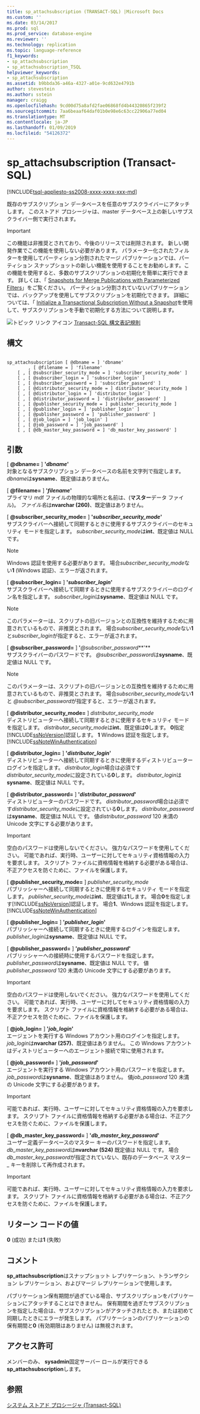 ```yaml
---
title: sp_attachsubscription (TRANSACT-SQL) |Microsoft Docs
ms.custom: ''
ms.date: 03/14/2017
ms.prod: sql
ms.prod_service: database-engine
ms.reviewer: ''
ms.technology: replication
ms.topic: language-reference
f1_keywords:
- sp_attachsubscription
- sp_attachsubscription_TSQL
helpviewer_keywords:
- sp_attachsubscription
ms.assetid: b9bbda36-a46a-4327-a01e-9cd632e4791b
author: stevestein
ms.author: sstein
manager: craigg
ms.openlocfilehash: 9cd00d75a8afd2fae06868fd4b44320865f239f2
ms.sourcegitcommit: 7aa6beaaf64daf01b0e98e6c63cc22906a77ed04
ms.translationtype: MT
ms.contentlocale: ja-JP
ms.lasthandoff: 01/09/2019
ms.locfileid: "54126372"
---
```

# <a name="spattachsubscription-transact-sql"></a>sp_attachsubscription (Transact-SQL)
[!INCLUDE[tsql-appliesto-ss2008-xxxx-xxxx-xxx-md](../../includes/tsql-appliesto-ss2008-xxxx-xxxx-xxx-md.md)]

  既存のサブスクリプション データベースを任意のサブスクライバーにアタッチします。 このストアド プロシージャは、master データベース上の新しいサブスクライバー側で実行されます。  
  
> [!IMPORTANT]  
>  この機能は非推奨とされており、今後のリリースでは削除されます。 新しい開発作業でこの機能を使用しない必要があります。 パラメーター化されたフィルターを使用してパーティション分割されたマージ パブリケーションでは、パーティション スナップショットの新しい機能を使用することをお勧めします。この機能を使用すると、多数のサブスクリプションの初期化を簡単に実行できます。 詳しくは、「 [Snapshots for Merge Publications with Parameterized Filters](../../relational-databases/replication/create-a-snapshot-for-a-merge-publication-with-parameterized-filters.md)」をご覧ください。 パーティション分割されていないパブリケーションでは、バックアップを使用してサブスクリプションを初期化できます。 詳細については、「 [Initialize a Transactional Subscription Without a Snapshot](../../relational-databases/replication/initialize-a-transactional-subscription-without-a-snapshot.md)を使用して、サブスクリプションを手動で初期化する方法について説明します。  
  
 ![トピック リンク アイコン](../../database-engine/configure-windows/media/topic-link.gif "トピック リンク アイコン") [Transact-SQL 構文表記規則](../../t-sql/language-elements/transact-sql-syntax-conventions-transact-sql.md)  
  
## <a name="syntax"></a>構文  
  
```  
  
sp_attachsubscription [ @dbname = ] 'dbname'  
        , [ @filename = ] 'filename'  
    [ , [ @subscriber_security_mode = ] 'subscriber_security_mode' ]  
    [ , [ @subscriber_login = ] 'subscriber_login' ]  
    [ , [ @subscriber_password = ] 'subscriber_password' ]  
    [ , [ @distributor_security_mode = ] distributor_security_mode ]   
    [ , [ @distributor_login = ] 'distributor_login' ]   
    [ , [ @distributor_password = ] 'distributor_password' ]   
    [ , [ @publisher_security_mode = ] publisher_security_mode ]   
    [ , [ @publisher_login = ] 'publisher_login' ]   
    [ , [ @publisher_password = ] 'publisher_password' ]   
    [ , [ @job_login = ] 'job_login' ]   
    [ , [ @job_password = ] 'job_password' ]   
    [ , [ @db_master_key_password = ] 'db_master_key_password' ]  
```  
  
## <a name="arguments"></a>引数  
 [ **@dbname=** ] **'***dbname***'**  
 対象となるサブスクリプション データベースの名前を文字列で指定します。 *dbname*は**sysname**、既定値はありません。  
  
 [  **@filename=** ] **'***filename***'**  
 プライマリ mdf ファイルの物理的な場所と名前は、(**マスター**データ ファイル)。 *ファイル名*は**nvarchar (260)**、既定値はありません。  
  
 [  **@subscriber_security_mode=** ] **'***subscriber_security_mode***'**  
 サブスクライバーへ接続して同期するときに使用するサブスクライバーのセキュリティ モードを指定します。 *subscriber_security_mode*は**int**、既定値は NULL です。  
  
> [!NOTE]  
>  Windows 認証を使用する必要があります。 場合*subscriber_security_mode*ない**1** (Windows 認証)、エラーが返されます。  
  
 [  **@subscriber_login=** ] **'***subscriber_login***'**  
 サブスクライバーへ接続して同期するときに使用するサブスクライバーのログイン名を指定します。 *subscriber_login*は**sysname**、既定値は NULL です。  
  
> [!NOTE]  
>  このパラメーターは、スクリプトの旧バージョンとの互換性を維持するために用意されているもので、非推奨とされます。 場合*subscriber_security_mode*ない**1**と*subscriber_login*が指定すると、エラーが返されます。  
  
 [  **@subscriber_password=** ] **'***@subscriber_password***'**  
 サブスクライバーのパスワードです。 *@subscriber_password*は**sysname**、既定値は NULL です。  
  
> [!NOTE]  
>  このパラメーターは、スクリプトの旧バージョンとの互換性を維持するために用意されているもので、非推奨とされます。 場合*subscriber_security_mode*ない**1**と *@subscriber_password*が指定すると、エラーが返されます。  
  
 [  **@distributor_security_mode=** ] *distributor_security_mode*  
 ディストリビューターへ接続して同期するときに使用するセキュリティ モードを指定します。 *distributor_security_mode*は**int**、既定値は**0**します。 **0**指定[!INCLUDE[ssNoVersion](../../includes/ssnoversion-md.md)]認証します。 **1** Windows 認証を指定します。 [!INCLUDE[ssNoteWinAuthentication](../../includes/ssnotewinauthentication-md.md)]  
  
 [  **@distributor_login=** ] **'***distributor_login***'**  
 ディストリビューターへ接続して同期するときに使用するディストリビューター ログインを指定します。 *distributor_login*場合は必須です*distributor_security_mode*に設定されている**0**します。 *distributor_login*は**sysname**、既定値は NULL です。  
  
 [  **@distributor_password=** ] **'***distributor_password***'**  
 ディストリビューターのパスワードです。 *distributor_password*場合は必須です*distributor_security_mode*に設定されている**0**します。 *distributor_password*は**sysname**、既定値は NULL です。 値*distributor_password* 120 未満の Unicode 文字にする必要があります。  
  
> [!IMPORTANT]  
>  空白のパスワードは使用しないでください。 強力なパスワードを使用してください。 可能であれば、実行時、ユーザーに対してセキュリティ資格情報の入力を要求します。 スクリプト ファイルに資格情報を格納する必要がある場合は、不正アクセスを防ぐために、ファイルを保護します。  
  
 [  **@publisher_security_mode=** ] *publisher_security_mode*  
 パブリッシャーへ接続して同期するときに使用するセキュリティ モードを指定します。 *publisher_security_mode*は**int**、既定値は**1**します。 場合**0**を指定します[!INCLUDE[ssNoVersion](../../includes/ssnoversion-md.md)]認証します。 場合**1**、Windows 認証を指定します。 [!INCLUDE[ssNoteWinAuthentication](../../includes/ssnotewinauthentication-md.md)]  
  
 [  **@publisher_login=** ] **'***publisher_login***'**  
 パブリッシャーへ接続して同期するときに使用するログインを指定します。 *publisher_login*は**sysname**、既定値は NULL です。  
  
 [  **@publisher_password=** ] **'***publisher_password***'**  
 パブリッシャーへの接続時に使用するパスワードを指定します。 *publisher_password*は**sysname**、既定値は NULL です。 値*publisher_password* 120 未満の Unicode 文字にする必要があります。  
  
> [!IMPORTANT]  
>  空白のパスワードは使用しないでください。 強力なパスワードを使用してください。 可能であれば、実行時、ユーザーに対してセキュリティ資格情報の入力を要求します。 スクリプト ファイルに資格情報を格納する必要がある場合は、不正アクセスを防ぐために、ファイルを保護します。  
  
 [  **@job_login=** ] **'***job_login***'**  
 エージェントを実行する Windows アカウント用のログインを指定します。 *job_login*は**nvarchar (257)**、既定値はありません。 この Windows アカウントはディストリビューターへのエージェント接続で常に使用されます。  
  
 [  **@job_password=** ] **'***job_password***'**  
 エージェントを実行する Windows アカウント用のパスワードを指定します。 *job_password*は**sysname**、既定値はありません。 値*job_password* 120 未満の Unicode 文字にする必要があります。  
  
> [!IMPORTANT]  
>  可能であれば、実行時、ユーザーに対してセキュリティ資格情報の入力を要求します。 スクリプト ファイルに資格情報を格納する必要がある場合は、不正アクセスを防ぐために、ファイルを保護します。  
  
 [  **@db_master_key_password=** ] **'***db_master_key_password***'**  
 ユーザー定義データベースのマスター キーのパスワードを指定します。 *db_master_key_password*は**nvarchar (524)** 既定値は NULL です。 場合*db_master_key_password*が指定されていない、既存のデータベース マスター _ キーを削除して再作成されます。  
  
> [!IMPORTANT]  
>  可能であれば、実行時、ユーザーに対してセキュリティ資格情報の入力を要求します。 スクリプト ファイルに資格情報を格納する必要がある場合は、不正アクセスを防ぐために、ファイルを保護します。  
  
## <a name="return-code-values"></a>リターン コードの値  
 **0** (成功) または**1** (失敗)  
  
## <a name="remarks"></a>コメント  
 **sp_attachsubscription**はスナップショット レプリケーション、トランザクション レプリケーション、およびマージ レプリケーションで使用します。  
  
 パブリケーション保有期間が過ぎている場合、サブスクリプションをパブリケーションにアタッチすることはできません。 保有期間を過ぎたサブスクリプションを指定した場合は、サブスクリプションがアタッチされたとき、または初めて同期したときにエラーが発生します。 パブリケーションのパブリケーションの保有期間と**0** (有効期限はありません) は無視されます。  
  
## <a name="permissions"></a>アクセス許可  
 メンバーのみ、 **sysadmin**固定サーバー ロールが実行できる**sp_attachsubscription**します。  
  
## <a name="see-also"></a>参照  
 [システム ストアド プロシージャ &#40;Transact-SQL&#41;](../../relational-databases/system-stored-procedures/system-stored-procedures-transact-sql.md)  
  
  

